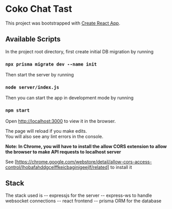 # Coko Chat Tast

This project was bootstrapped with [Create React App](https://github.com/facebook/create-react-app).

## Available Scripts

In the project root directory, first create initial DB migration by running

### `npx prisma migrate dev --name init`

Then start the server by running

### `node server/index.js`

Then you can start the app in development mode by running

### `npm start`

Open [http://localhost:3000](http://localhost:3000) to view it in the browser.

The page will reload if you make edits.\
You will also see any lint errors in the console.

**Note: In Chrome, you will have to install the allow CORS extension to allow the browser to make API requests to localhost server**

See [https://chrome.google.com/webstore/detail/allow-cors-access-control/lhobafahddgcelffkeicbaginigeejlf/related] to install it

## Stack

The stack used is
-- expressjs for the server
-- express-ws to handle websocket connections
-- react frontend
-- prisma ORM for the database
